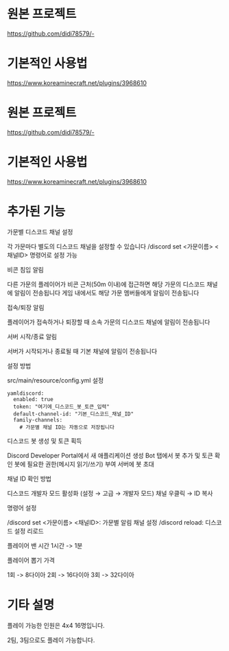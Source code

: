 # 원본 프로젝트<br>
https://github.com/didi78579/-

# 기본적인 사용법
https://www.koreaminecraft.net/plugins/3968610

# 원본 프로젝트
https://github.com/didi78579/-

# 기본적인 사용법
https://www.koreaminecraft.net/plugins/3968610

# 추가된 기능
가문별 디스코드 채널 설정

각 가문마다 별도의 디스코드 채널을 설정할 수 있습니다
/discord set <가문이름> <채널ID> 명령어로 설정 가능


비콘 침입 알림

다른 가문의 플레이어가 비콘 근처(50m 이내)에 접근하면 해당 가문의 디스코드 채널에 알림이 전송됩니다
게임 내에서도 해당 가문 멤버들에게 알림이 전송됩니다


접속/퇴장 알림

플레이어가 접속하거나 퇴장할 때 소속 가문의 디스코드 채널에 알림이 전송됩니다


서버 시작/종료 알림

서버가 시작되거나 종료될 때 기본 채널에 알림이 전송됩니다



설정 방법

src/main/resource/config.yml 설정

    yamldiscord:
      enabled: true
      token: "여기에_디스코드_봇_토큰_입력"
      default-channel-id: "기본_디스코드_채널_ID"
      family-channels:
        # 가문별 채널 ID는 자동으로 저장됩니다

디스코드 봇 생성 및 토큰 획득

Discord Developer Portal에서 새 애플리케이션 생성
Bot 탭에서 봇 추가 및 토큰 확인
봇에 필요한 권한(메시지 읽기/쓰기) 부여
서버에 봇 초대


채널 ID 확인 방법

디스코드 개발자 모드 활성화 (설정 → 고급 → 개발자 모드)
채널 우클릭 → ID 복사


명령어 설정

/discord set <가문이름> <채널ID>: 가문별 알림 채널 설정
/discord reload: 디스코드 설정 리로드


플레이어 밴 시간 1시간 -> 1분


플레이어 뽑기 가격

1회 -> 8다이아
2회 -> 16다이아
3회 -> 32다이아


# 기타 설명
플레이 가능한 인원은 4x4 16명입니다.

2팀, 3팀으로도 플레이 가능합니다.
